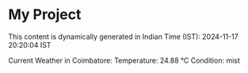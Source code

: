 # My Project

This content is dynamically generated in Indian Time (IST): 2024-11-17 20:20:04 IST


Current Weather in Coimbatore:
Temperature: 24.88 °C
Condition: mist
